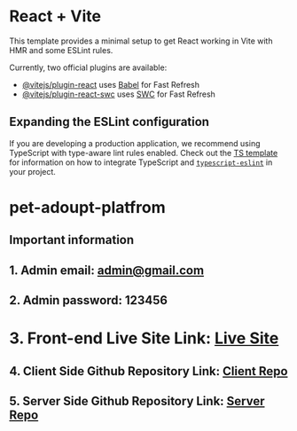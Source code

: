# React + Vite

This template provides a minimal setup to get React working in Vite with HMR and some ESLint rules.

Currently, two official plugins are available:

- [@vitejs/plugin-react](https://github.com/vitejs/vite-plugin-react/blob/main/packages/plugin-react) uses [Babel](https://babeljs.io/) for Fast Refresh
- [@vitejs/plugin-react-swc](https://github.com/vitejs/vite-plugin-react/blob/main/packages/plugin-react-swc) uses [SWC](https://swc.rs/) for Fast Refresh

## Expanding the ESLint configuration

If you are developing a production application, we recommend using TypeScript with type-aware lint rules enabled. Check out the [TS template](https://github.com/vitejs/vite/tree/main/packages/create-vite/template-react-ts) for information on how to integrate TypeScript and [`typescript-eslint`](https://typescript-eslint.io) in your project.


# pet-adoupt-platfrom

## Important information
## 1. Admin email: admin@gmail.com

## 2. Admin password: 123456

# 3. Front-end Live Site Link: [Live Site](https://pet-adoupt-platfrom.web.app)

## 4. Client Side Github Repository Link: [Client Repo](https://github.com/mdtahsinislam/pet-adoupt-platfrom-client)

## 5. Server Side Github Repository Link: [Server Repo](https://github.com/mdtahsinislam/pet-adoupt-platfrom-serverr)

